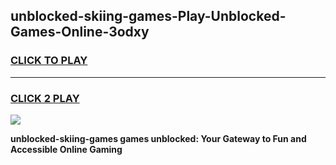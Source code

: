 
## unblocked-skiing-games-Play-Unblocked-Games-Online-3odxy
<h3>
<a href="https://premium76.site?title=unblocked-skiing-games&ref=25A">CLICK TO PLAY</a></h3>
<hr>

<h3>
<a href="https://premium76.site?title=unblocked-skiing-games&ref=25A">CLICK 2 PLAY</a>
  
</h3>

<a href="https://premium76.site?title=unblocked-skiing-games&ref=25A"><img src="https://clearcache.store/games.png"></a>


**unblocked-skiing-games games unblocked: Your Gateway to Fun and Accessible Online Gaming**
